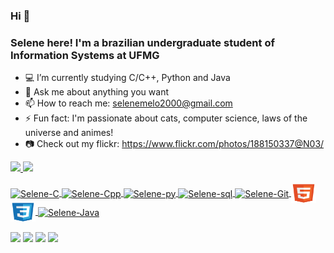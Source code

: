 ### Hi 👋 
### Selene here! I'm a brazilian undergraduate student of Information Systems at UFMG

- :computer: I’m currently studying C/C++, Python and Java
- 💬 Ask me about anything you want
- 📫 How to reach me: selenemelo2000@gmail.com
- ⚡ Fun fact: I'm passionate about cats, computer science, laws of the universe and animes!
- :camera: Check out my flickr: https://www.flickr.com/photos/188150337@N03/

<div align="left">
   <a href="https://github.com/SeleneMelo">
   <img height="180em" src="https://github-readme-stats.vercel.app/api?username=SeleneMelo&show_icons=true&theme=dracula&include_all_commits=true&count_private=true"/>
   <img height="180em" src="https://github-readme-stats.vercel.app/api/top-langs/?username=SeleneMelo&layout=compact&langs_count=7&theme=dracula"/>

   
</div>

<div style="display: inline_block"><br>
  <img align="center" alt="Selene-C" height="30"width="40" src="https://cdn.jsdelivr.net/gh/devicons/devicon/icons/c/c-original.svg">
  <img align="center" alt="Selene-Cpp" height="30"width="40" src="https://cdn.jsdelivr.net/gh/devicons/devicon/icons/cplusplus/cplusplus-original.svg">
  <img align="center" alt="Selene-py" height="30" width="40" src="https://cdn.jsdelivr.net/gh/devicons/devicon/icons/python/python-original.svg">
  <img align="center" alt="Selene-sql" height="30" width="40" src="https://cdn.jsdelivr.net/gh/devicons/devicon/icons/mysql/mysql-plain.svg">
  <img align="center" alt="Selene-Git" height="30" width="40" src="https://cdn.jsdelivr.net/gh/devicons/devicon/icons/git/git-original.svg">
  <img align="center" alt="Selene-HTML" height="30" width="40" src="https://raw.githubusercontent.com/devicons/devicon/master/icons/html5/html5-original.svg">
  <img align="center" alt="Selene-CSS" height="30" width="40" src="https://raw.githubusercontent.com/devicons/devicon/master/icons/css3/css3-original.svg">
  <img align="center" alt="Selene-Java" height="30" width="40" src="https://github-readme-stats.vercel.app/api/top-langs/?username=SeleneMelo&langs_count=8">

          
</div>
  
  
<div style="display: inline_block"><br>
<a href="https://instagram.com/selenemeloa" target="_blank"><img src="https://img.shields.io/badge/-Instagram-%23E4405F?style=for-the-badge&logo=instagram&logoColor=white" target="_blank"></a>
<a href="https://discord.gg/2cN4nA7E" target="_blank"><img src="https://img.shields.io/badge/Discord-7289DA?style=for-the-badge&logo=discord&logoColor=white" target="_blank"></a>
<a href="https://github.com/SeleneMelo" target="_blank"><img src="https://img.shields.io/badge/GitHub-000000?&style=for-the-badge&logo=GitHub&logoColor=white"
target="_blank"></a>
<a href = "mailto:selenemelo2000@gmail.com" target="_blank"><img src="https://img.shields.io/badge/-Gmail-%23333?style=for-the-badge&logo=gmail&logoColor=red" target="_blank"></a>

</div>

